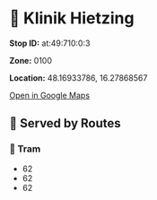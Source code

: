 # 🚉 Klinik Hietzing


**Stop ID:** at:49:710:0:3

**Zone:** 0100

**Location:** 48.16933786, 16.27868567

[Open in Google Maps](https://www.google.com/maps?q=48.16933786,16.27868567)

## 🚆 Served by Routes

### 🚊 Tram
- 62
- 62
- 62